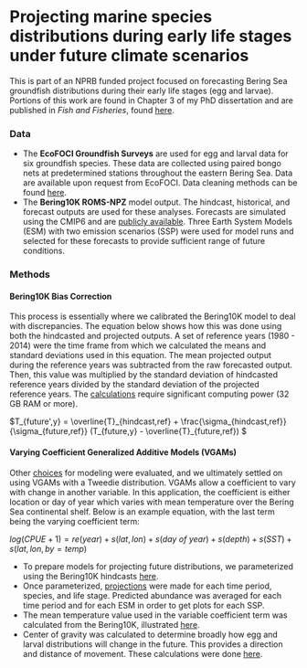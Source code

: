 # Projecting marine species distributions during early life stages under future climate scenarios

This is part of an NPRB funded project focused on forecasting Bering Sea groundfish distributions during their early life stages (egg and larvae). Portions of this work are found in Chapter 3 of my PhD dissertation and are published in _Fish and Fisheries_, found [here](https://onlinelibrary.wiley.com/doi/pdf/10.1111/faf.12835).

### Data
- The **EcoFOCI Groundfish Surveys** are used for egg and larval data for six groundfish species. These data are collected using paired bongo nets at predetermined stations throughout the eastern Bering Sea. Data are available upon request from EcoFOCI. Data cleaning methods can be found [here](code/EcoFOCI_cleaning.R/).
- The **Bering10K ROMS-NPZ** model output. The hindcast, historical, and forecast outputs are used for these analyses. Forecasts are simulated using the CMIP6 and are [publicly available](https://beringnpz.github.io/roms-bering-sea/B10K-dataset-docs/). Three Earth System Models (ESM) with two emission scenarios (SSP) were used for model runs and selected for these forecasts to provide sufficient range of future conditions.

### Methods
#### Bering10K Bias Correction
This process is essentially where we calibrated the Bering10K model to deal with discrepancies. The equation below shows how this was done using both the hindcasted and projected outputs. A set of reference years (1980 - 2014) were the time frame from which we calculated the means and standard deviations used in this equation. The mean projected output during the reference years was subtracted from the raw forecasted output. Then, this value was multiplied by the standard deviation of hindcasted reference years divided by the standard deviation of the projected reference years. The [calculations](code/bias_correction.R/) require significant computing power (32 GB RAM or more). 

$`T_{future',y} = \overline{T}_{hindcast,ref} + \frac{\sigma_{hindcast,ref}}{\sigma_{future,ref}} (T_{future,y} - \overline{T}_{future,ref})
`$

#### Varying Coefficient Generalized Additive Models (VGAMs)
Other [choices](code/model_exploratory.R/) for modeling were evaluated, and we ultimately settled on using VGAMs with a Tweedie distribution. VGAMs allow a coefficient to vary with change in another variable. In this application, the coefficient is either location or day of year which varies with mean temperature over the Bering Sea continental shelf. Below is an example equation, with the last term being the varying coefficient term:

$`
log(CPUE + 1) = re(year) + s(lat, lon) + s(day\ of\ year) + s(depth) + s(SST) + s(lat, lon, by = temp)
`$

- To prepare models for projecting future distributions, we parameterized using the Bering10K hindcasts [here](code/hindcast_wROMS.Rmd/).
- Once parameterized, [projections](code/projections.R/) were made for each time period, species, and life stage. Predicted abundance was averaged for each time period and for each ESM in order to get plots for each SSP.
- The mean temperature value used in the variable coefficient term was calculated from the Bering10K, illustrated [here](code/ROMS_temp_index.R/).
- Center of gravity was calculated to determine broadly how egg and larval distributions will change in the future. This provides a direction and distance of movement. These calculations were done [here](code/center_of_gravity.R).
